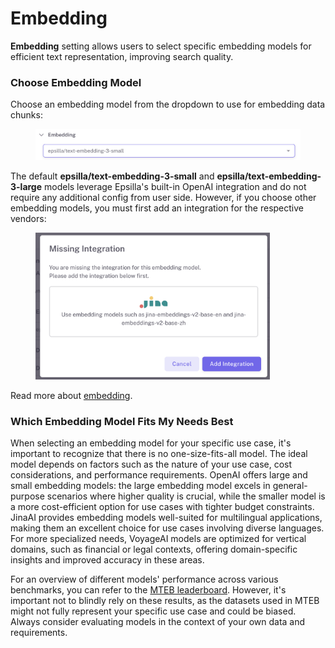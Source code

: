 # Embedding

**Embedding** setting allows users to select specific embedding models for efficient text representation, improving search quality.

### Choose Embedding Model

Choose an embedding model from the dropdown to use for embedding data chunks:

<figure><img src="../../.gitbook/assets/Screenshot 2024-09-30 at 1.45.29 AM.png" alt="" width="563"><figcaption></figcaption></figure>

The default **epsilla/text-embedding-3-small** and **epsilla/text-embedding-3-large** models leverage Epsilla's built-in OpenAI integration and do not require any additional config from user side. However, if you choose other embedding models, you must first add an integration for the respective vendors:

<figure><img src="../../.gitbook/assets/Screenshot 2024-09-30 at 1.51.28 AM.png" alt="" width="375"><figcaption></figcaption></figure>

Read more about [embedding](../../epsilla-vector-database/advanced-topics/embeddings.md).

### Which Embedding Model Fits My Needs Best

When selecting an embedding model for your specific use case, it's important to recognize that there is no one-size-fits-all model. The ideal model depends on factors such as the nature of your use case, cost considerations, and performance requirements. OpenAI offers large and small embedding models: the large embedding model excels in general-purpose scenarios where higher quality is crucial, while the smaller model is a more cost-efficient option for use cases with tighter budget constraints. JinaAI provides embedding models well-suited for multilingual applications, making them an excellent choice for use cases involving diverse languages. For more specialized needs, VoyageAI models are optimized for vertical domains, such as financial or legal contexts, offering domain-specific insights and improved accuracy in these areas.

For an overview of different models' performance across various benchmarks, you can refer to the [MTEB leaderboard](https://huggingface.co/spaces/mteb/leaderboard). However, it's important not to blindly rely on these results, as the datasets used in MTEB might not fully represent your specific use case and could be biased. Always consider evaluating models in the context of your own data and requirements.

